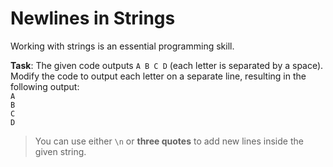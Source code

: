 # Newlines in Strings

Working with strings is an essential programming skill.

**Task**: The given code outputs `A B C D` (each letter is separated by a space). Modify the code to output each letter on a separate line, resulting in the following output:  
`A`  
`B`  
`C`  
`D`  

>You can use either `\n` or **three quotes** to add new lines inside the given string.
